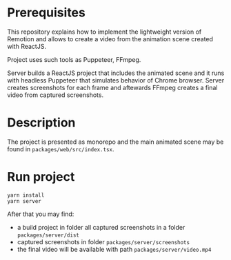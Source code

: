 # Prerequisites

This repository explains how to implement the lightweight version of Remotion and allows to create a video from the animation scene created with ReactJS.

Project uses such tools as Puppeteer, FFmpeg.

Server builds a ReactJS project that includes the animated scene and it runs with headless Puppeteer that simulates behavior of Chrome browser. Server creates screenshots for each frame and aftewards FFmpeg creates a final video from captured screenshots.

# Description

The project is presented as monorepo and the main animated scene may be found in `packages/web/src/index.tsx`.

# Run project

```
yarn install
yarn server
```

After that you may find:

- a build project in folder
  all captured screenshots in a folder `packages/server/dist`
- captured screenshots in folder `packages/server/screenshots`
- the final video will be available with path `packages/server/video.mp4`
